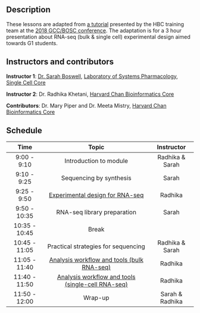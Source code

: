 ## Description

These lessons are adapted from [a tutorial](https://hbctraining.github.io/GCC-BOSC-2018/) presented by the HBC training team at the [2018 GCC/BOSC conference](https://galaxyproject.org/events/gccbosc2018/). The adaptation is for a 3 hour presentation about RNA-seq (bulk & single cell) experimental design aimed towards G1 students. 

## Instructors and contributors

**Instructor 1**: [Dr. Sarah Boswell](https://scholar.harvard.edu/saboswell/home), [Laboratory of Systems Pharmacology](http://hits.harvard.edu/the-program/laboratory-of-systems-pharmacology/about/), [Single Cell Core](https://singlecellcore.hms.harvard.edu/)

**Instructor 2**: Dr. Radhika Khetani, [Harvard Chan Bioinformatics Core](http://bioinformatics.sph.harvard.edu/)

**Contributors**: Dr. Mary Piper and Dr. Meeta Mistry, [Harvard Chan Bioinformatics Core](http://bioinformatics.sph.harvard.edu/)

## Schedule

| Time            |   Topic  | Instructor |
|:--------:|:--------:|:--------:|
|9:00 - 9:10| Introduction to module | Radhika & Sarah |
|9:10 - 9:25| Sequencing by synthesis | Sarah |
|9:25 - 9:50| [Experimental design for RNA-seq](lessons/experimental_planning_considerations.md) | Radhika |
|9:50 - 10:35| RNA-seq library preparation | Sarah |
|10:35 - 10:45| Break | |
|10:45 - 11:05| Practical strategies for sequencing | Radhika & Sarah |
|11:05 - 11:40| [Analysis workflow and tools (bulk RNA-seq)](lessons/analysis_methods.md) | Radhika |
|11:40 - 11:50| [Analysis workflow and tools (single-cell RNA-seq)](lessons/SC_analysis_workflow.md) | Radhika |
|11:50 - 12:00| Wrap-up | Sarah & Radhika |
